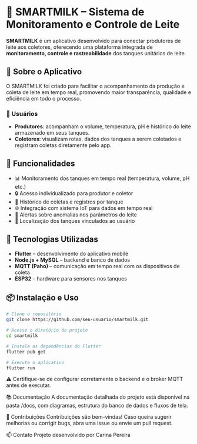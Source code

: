 # 🐄 SMARTMILK – Sistema de Monitoramento e Controle de Leite

**SMARTMILK** é um aplicativo desenvolvido para conectar produtores de leite aos coletores, oferecendo uma plataforma integrada de **monitoramento, controle e rastreabilidade** dos tanques unitários de leite.

## 📱 Sobre o Aplicativo

O SMARTMILK foi criado para facilitar o acompanhamento da produção e coleta de leite em tempo real, promovendo maior transparência, qualidade e eficiência em todo o processo.

### 👥 Usuários

- **Produtores**: acompanham o volume, temperatura, pH e histórico do leite armazenado em seus tanques.
- **Coletores**: visualizam rotas, dados dos tanques a serem coletados e registram coletas diretamente pelo app.

## 🔧 Funcionalidades

- 📊 Monitoramento dos tanques em tempo real (temperatura, volume, pH etc.)
- 🔒 Acesso individualizado para produtor e coletor
- 📅 Histórico de coletas e registros por tanque
- 🌐 Integração com sistema IoT para dados em tempo real
- 🔔 Alertas sobre anomalias nos parâmetros do leite
- 📍 Localização dos tanques vinculados ao usuário

## 🚀 Tecnologias Utilizadas

- **Flutter** – desenvolvimento do aplicativo mobile
- **Node.js + MySQL** – backend e banco de dados
- **MQTT (Paho)** – comunicação em tempo real com os dispositivos de coleta
- **ESP32** – hardware para sensores nos tanques

## 📦 Instalação e Uso

```bash
# Clone o repositório
git clone https://github.com/seu-usuario/smartmilk.git

# Acesse o diretório do projeto
cd smartmilk

# Instale as dependências do Flutter
flutter pub get

# Execute o aplicativo
flutter run
```
⚠️ Certifique-se de configurar corretamente o backend e o broker MQTT antes de executar.

📚 Documentação
A documentação detalhada do projeto está disponível na pasta /docs, com diagramas, estrutura do banco de dados e fluxos de tela.

🤝 Contribuições
Contribuições são bem-vindas!
Caso queira sugerir melhorias ou corrigir bugs, abra uma issue ou envie um pull request.

📫 Contato
Projeto desenvolvido por Carina Pereira
